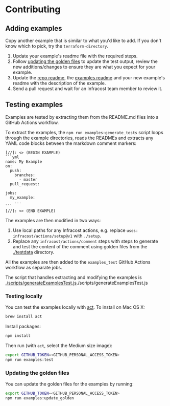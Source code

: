 # Contributing

## Adding examples

Copy another example that is similar to what you'd like to add. If you don't know which to pick, try the `terraform-directory`.
1. Update your example's readme file with the required steps.
2. Follow [updating the golden files](#updating-the-golden-files) to update the test output, review the new additions/changes to ensure they are what you expect for your example.
3. Update the [repo readme](readme.md), the [examples readme](examples/readme.md) and your new example's readme with the description of the example.
4. Send a pull request and wait for an Infracost team member to review it.

## Testing examples

Examples are tested by extracting them from the README.md files into a GitHub Actions workflow.

To extract the examples, the `npm run examples:generate_tests` script loops through the example directories, reads the READMEs and extracts any YAML code blocks between the markdown comment markers:

````
[//]: <> (BEGIN EXAMPLE)
```yml
name: My Example
on:
  push:
    branches:
      - master
  pull_request:

jobs:
  my_example:
    ...
```
[//]: <> (END EXAMPLE)
````

The examples are then modified in two ways:
1. Use local paths for any Infracost actions, e.g. replace `uses: infracost/actions/setup@v1` with `./setup`.
2. Replace any `infracost/actions/comment` steps with steps to generate and test the content of the comment using golden files from the [./testdata](./testdata) directory.

All the examples are then added to the `examples_test` GitHub Actions workflow as separate jobs.

The script that handles extracting and modifying the examples is [./scripts/generateExamplesTest.js]()./scripts/generateExamplesTest.js

### Testing locally

You can test the examples locally with [act](https://github.com/nektos/act). To install on Mac OS X:

```sh
brew install act
```

Install packages:

```sh
npm install
```

Then run (with `act`, select the Medium size image):

```sh
export GITHUB_TOKEN=<GITHUB_PERSONAL_ACCESS_TOKEN>
npm run examples:test
```

### Updating the golden files

You can update the golden files for the examples by running:

```sh
export GITHUB_TOKEN=<GITHUB_PERSONAL_ACCESS_TOKEN>
npm run examples:update_golden
```

